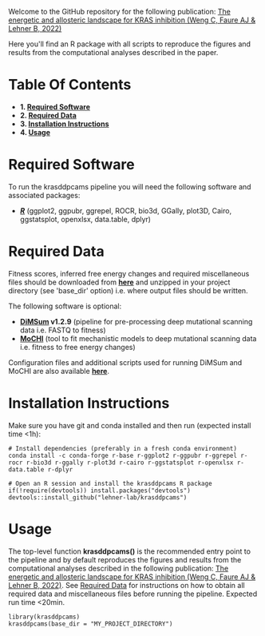 Welcome to the GitHub repository for the following publication: [The energetic and allosteric landscape for KRAS inhibition (Weng C, Faure AJ & Lehner B, 2022)](https://www.biorxiv.org/content/10.1101/2022.12.06.519122v1)

Here you'll find an R package with all scripts to reproduce the figures and results from the computational analyses described in the paper.

# Table Of Contents

* **1. [Required Software](#required-software)**
* **2. [Required Data](#required-data)**
* **3. [Installation Instructions](#installation-instructions)**
* **4. [Usage](#usage)**

# Required Software

To run the krasddpcams pipeline you will need the following software and associated packages:

* **[_R_](https://www.r-project.org/)** (ggplot2, ggpubr, ggrepel, ROCR, bio3d, GGally, plot3D, Cairo, ggstatsplot, openxlsx, data.table, dplyr)

# Required Data

Fitness scores, inferred free energy changes and required miscellaneous files should be downloaded from **[here](https://crgcnag-my.sharepoint.com/:f:/g/personal/cweng_crg_es/EliX349TTkpIoMomBwphyRMBYI17nEt4XZ45XcTvWtpuyw)** and unzipped in your project directory (see 'base_dir' option) i.e. where output files should be written.

The following software is optional:

* **[DiMSum](https://github.com/lehner-lab/DiMSum) v1.2.9** (pipeline for pre-processing deep mutational scanning data i.e. FASTQ to fitness)
* **[MoCHI](https://github.com/lehner-lab/MoCHI)** (tool to fit mechanistic models to deep mutational scanning data i.e. fitness to free energy changes)

Configuration files and additional scripts used for running DiMSum and MoCHI are also available **[here](https://crgcnag-my.sharepoint.com/:f:/g/personal/cweng_crg_es/EliX349TTkpIoMomBwphyRMBYI17nEt4XZ45XcTvWtpuyw)**.

# Installation Instructions

Make sure you have git and conda installed and then run (expected install time <1h):

```
# Install dependencies (preferably in a fresh conda environment)
conda install -c conda-forge r-base r-ggplot2 r-ggpubr r-ggrepel r-rocr r-bio3d r-ggally r-plot3d r-cairo r-ggstatsplot r-openxlsx r-data.table r-dplyr

# Open an R session and install the krasddpcams R package
if(!require(devtools)) install.packages("devtools")
devtools::install_github("lehner-lab/krasddpcams")
```

# Usage

The top-level function **krasddpcams()** is the recommended entry point to the pipeline and by default reproduces the figures and results from the computational analyses described in the following publication: [The energetic and allosteric landscape for KRAS inhibition (Weng C, Faure AJ & Lehner B, 2022)](https://www.biorxiv.org/content/10.1101/2022.12.06.519122v1). See [Required Data](#required-data) for instructions on how to obtain all required data and miscellaneous files before running the pipeline. Expected run time <20min.

```
library(krasddpcams)
krasddpcams(base_dir = "MY_PROJECT_DIRECTORY")
```
